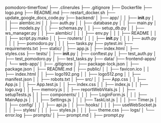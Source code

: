 pomodoro-timerflow/
├── .clinerules
├── .gitignore
├── Dockerfile
├── logo.png
├── README.md
├── restart_docker.sh
├── update_google_docs_code.py
├── backend/
│   ├── app/
│   │   ├── __init__.py
│   │   ├── alembic.ini
│   │   ├── auth.py
│   │   ├── database.py
│   │   ├── main.py
│   │   ├── models.py
│   │   ├── schemas.py
│   │   ├── setup_db.py
│   │   ├── ws_manager.py
│   │   ├── alembic/
│   │   │   ├── env.py
│   │   │   ├── README
│   │   │   ├── script.py.mako
│   │   ├── routers/
│   │   │   ├── __init__.py
│   │   │   ├── auth.py
│   │   │   ├── pomodoro.py
│   │   │   ├── tasks.py
├── pytest.ini
├── requirements.txt
├── static/
│   ├── app.js
│   ├── index.html
│   ├── styles.css
├── tests/
│   ├── __init__.py
│   ├── conftest.py
│   ├── test_auth.py
│   ├── test_pomodoro.py
│   ├── test_tasks.py
├── data/
├── frontend-apps/
│   └── web-app/
│       ├── .gitignore
│       ├── package-lock.json
│       ├── package.json
│       ├── README.md
│       ├── public/
│       │   ├── favicon.ico
│       │   ├── index.html
│       │   ├── logo192.png
│       │   ├── logo512.png
│       │   ├── manifest.json
│       │   ├── robots.txt
│       ├── src/
│       │   ├── App.css
│       │   ├── App.js
│       │   ├── App.test.js
│       │   ├── index.css
│       │   ├── index.js
│       │   ├── logo.svg
│       │   ├── memory.js
│       │   ├── reportWebVitals.js
│       │   ├── setupTests.js
│       │   ├── components/
│       │   │   ├── LoginForm.js
│       │   │   ├── MainApp.js
│       │   │   ├── Settings.js
│       │   │   ├── TaskList.js
│       │   │   ├── Timer.js
│       │   ├── config/
│       │   │   ├── api.js
│       │   ├── hooks/
│       │   │   ├── useWebSocket.js
│       │   ├── styles/
│       │   │   ├── styles.js
│       │   │   ├── theme.css
├── logs/
│   └── error.log
├── prompts/
│   ├── prompt.md
│   ├── prompt.py